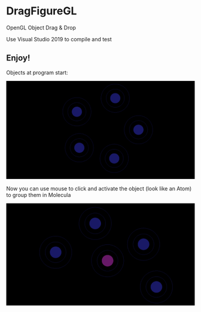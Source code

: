 # DragFigureGL
OpenGL Object Drag &amp; Drop

Use Visual Studio 2019 to compile and test

## Enjoy!


Objects at program start:


![](initial_order.png)


Now you can use mouse to click and activate the object (look like an Atom) 
to group them in Molecula

![](space_reordering.png)
